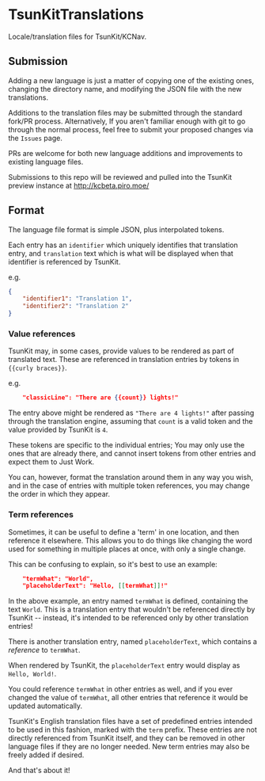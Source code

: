 # TsunKitTranslations
Locale/translation files for TsunKit/KCNav.

## Submission
Adding a new language is just a matter of copying one of the existing ones, changing the directory name, and modifying the JSON file with the new translations.

Additions to the translation files may be submitted through the standard fork/PR process. Alternatively, If you aren't familiar enough with git to go through the normal process, feel free to submit your proposed changes via the `Issues` page.

PRs are welcome for both new language additions and improvements to existing language files.

Submissions to this repo will be reviewed and pulled into the TsunKit preview instance at http://kcbeta.piro.moe/

## Format
The language file format is simple JSON, plus interpolated tokens.

Each entry has an `identifier` which uniquely identifies that translation entry, and `translation` text which is what will be displayed when that identifier is referenced by TsunKit.

e.g.
```JSON
{
    "identifier1": "Translation 1",
    "identifier2": "Translation 2"
}
```

### Value references

TsunKit may, in some cases, provide values to be rendered as part of translated text. These are referenced in translation entries by tokens in `{{curly braces}}`.

e.g.
```JSON
    "classicLine": "There are {{count}} lights!"
```

The entry above might be rendered as `"There are 4 lights!"` after passing through the translation engine, assuming that `count` is a valid token and the value provided by TsunKit is `4`.

These tokens are specific to the individual entries; You may only use the ones that are already there, and cannot insert tokens from other entries and expect them to Just Work.

You can, however, format the translation around them in any way you wish, and in the case of entries with multiple token references, you may change the order in which they appear.

### Term references

Sometimes, it can be useful to define a 'term' in one location, and then reference it elsewhere. This allows you to do things like changing the word used for something in multiple places at once, with only a single change.

This can be confusing to explain, so it's best to use an example:
```JSON
    "termWhat": "World",
    "placeholderText": "Hello, [[termWhat]]!"
```
In the above example, an entry named `termWhat` is defined, containing the text `World`. This is a translation entry that wouldn't be referenced directly by TsunKit -- instead, it's intended to be referenced only by other translation entries!

There is another translation entry, named `placeholderText`, which contains a *reference* to `termWhat`.

When rendered by TsunKit, the `placeholderText` entry would display as `Hello, World!`.

You could reference `termWhat` in other entries as well, and if you ever changed the value of `termWhat`, all other entries that reference it would be updated automatically.

TsunKit's English translation files have a set of predefined entries intended to be used in this fashion, marked with the `term` prefix. These entries are not directly referenced from TsunKit itself, and they can be removed in other language files if they are no longer needed. New term entries may also be freely added if desired.



And that's about it!
